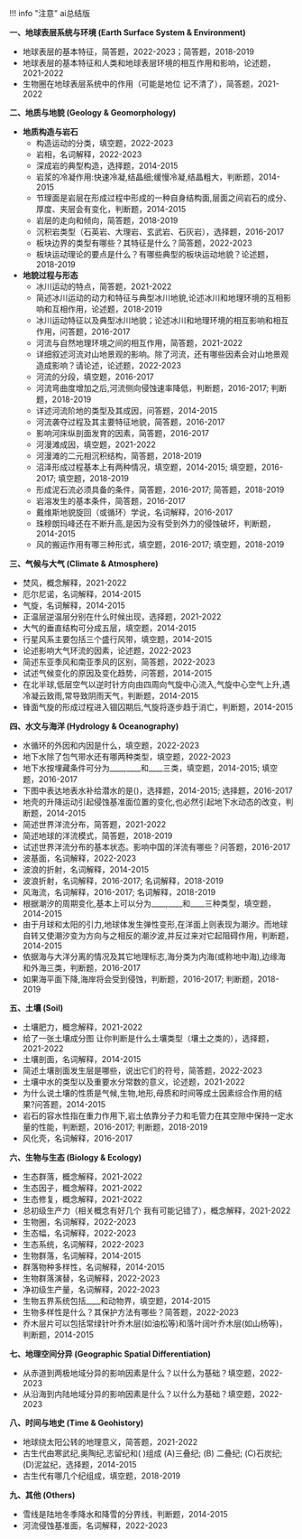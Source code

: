!!! info "注意"
    ai总结版

**一、地球表层系统与环境 (Earth Surface System & Environment)**

* 地球表层的基本特征，简答题，2022-2023；简答题，2018-2019
* 地球表层的基本特征和人类和地球表层环境的相互作用和影响，论述题，2021-2022
* 生物圈在地球表层系统中的作用（可能是地位 记不清了），简答题，2021-2022

**二、地质与地貌 (Geology & Geomorphology)**

* **地质构造与岩石**
    * 构造运动的分类，填空题，2022-2023
    * 岩相，名词解释，2022-2023
    * 深成岩的典型构造，选择题，2014-2015
    * 岩浆的冷凝作用:快速冷凝,结晶细;缓慢冷凝,结晶粗大，判断题，2014-2015
    * 节理面是岩层在形成过程中形成的一种自身结构面,层面之间岩石的成分、厚度、夹层会有变化，判断题，2014-2015
    * 岩层的走向和倾向，简答题，2018-2019
    * 沉积岩类型（石英岩、大理岩、玄武岩、石灰岩），选择题，2016-2017
    * 板块边界的类型有哪些？其特征是什么？简答题，2022-2023
    * 板块运动理论的要点是什么？有哪些典型的板块运动地貌？论述题，2018-2019
* **地貌过程与形态**
    * 冰川运动的特点，简答题，2021-2022
    * 简述冰川运动的动力和特征与典型冰川地貌,论述冰川和地理环境的互相影响和互相作用，论述题，2018-2019
    * 冰川运动特征以及典型冰川地貌；论述冰川和地理环境的相互影响和相互作用，问答题，2016-2017
    * 河流与自然地理环境之间的相互作用，简答题，2021-2022
    * 详细叙述河流对山地景观的影响。除了河流，还有哪些因素会对山地景观造成影响？请论述，论述题，2022-2023
    * 河流的分段，填空题，2016-2017
    * 河流弯曲度增加之后,河流侧向侵蚀速率降低，判断题，2016-2017; 判断题，2018-2019
    * 详述河流阶地的类型及其成因，问答题，2014-2015
    * 河流袭夺过程及其主要特征地貌，简答题，2016-2017
    * 影响河床纵剖面发育的因素，简答题，2016-2017
    * 河漫滩成因，填空题，2021-2022
    * 河漫滩的二元相沉积结构，简答题，2018-2019
    * 沼泽形成过程基本上有两种情况，填空题，2014-2015; 填空题，2016-2017; 填空题，2018-2019
    * 形成泥石流必须具备的条件，简答题，2016-2017; 简答题，2018-2019
    * 岩溶发生的基本条件，简答题，2016-2017
    * 戴维斯地貌旋回（或循环）学说，名词解释，2016-2017
    * 珠穆朗玛峰还在不断升高,是因为没有受到外力的侵蚀破坏，判断题，2014-2015
    * 风的搬运作用有哪三种形式，填空题，2016-2017; 填空题，2018-2019

**三、气候与大气 (Climate & Atmosphere)**

* 焚风，概念解释，2021-2022
* 厄尔尼诺，名词解释，2014-2015
* 气旋，名词解释，2014-2015
* 正温层逆温层分别在什么时候出现，选择题，2021-2022
* 大气的垂直结构可分成五层，填空题，2014-2015
* 行星风系主要包括三个盛行风带，填空题，2014-2015
* 论述影响大气环流的因素，论述题，2022-2023
* 简述东亚季风和南亚季风的区别，简答题，2022-2023
* 试述气候变化的原因及变化趋势，问答题，2014-2015
* 在北半球,低层空气以逆时针方向由四周向气旋中心流入,气旋中心空气上升,遇冷凝云致雨,常导致阴雨天气，判断题，2014-2015
* 锋面气旋的形成过程进入锢囚期后,气旋将逐步趋于消亡，判断题，2014-2015

**四、水文与海洋 (Hydrology & Oceanography)**

* 水循环的外因和内因是什么，填空题，2022-2023
* 地下水除了包气带水还有哪两种类型，填空题，2022-2023
* 地下水按埋藏条件可分为____,____和____三类，填空题，2014-2015; 填空题，2016-2017
* 下图中表达地表水补给潜水的是()，选择题，2014-2015; 选择题，2016-2017
* 地壳的升降运动引起侵蚀基准面位置的变化,也必然引起地下水动态的改变，判断题，2014-2015
* 简述世界洋流分布，简答题，2021-2022
* 简述地球的洋流模式，简答题，2018-2019
* 试述世界洋流分布的基本状态。影响中国的洋流有哪些？问答题，2016-2017
* 波基面，名词解释，2022-2023
* 波浪的折射，名词解释，2014-2015
* 波浪折射，名词解释，2016-2017; 名词解释，2018-2019
* 风海流，名词解释，2016-2017; 名词解释，2018-2019
* 根据潮汐的周期变化,基本上可以分为____,____和____三种类型，填空题，2014-2015
* 由于月球和太阳的引力,地球体发生弹性变形,在洋面上则表现为潮汐。而地球自转又使潮汐变为方向与之相反的潮汐波,并反过来对它起阻碍作用，判断题，2014-2015
* 依据海与大洋分离的情况及其它地理标志,海分类为内海(或称地中海),边缘海和外海三类，判断题，2016-2017
* 如果海平面下降,海岸将会受到侵蚀，判断题，2016-2017; 判断题，2018-2019

**五、土壤 (Soil)**

* 土壤肥力，概念解释，2021-2022
* 给了一张土壤成分图 让你判断是什么土壤类型（壤土之类的），选择题，2021-2022
* 土壤剖面，名词解释，2014-2015
* 简述土壤剖面发生层是哪些，说出它们的符号，简答题，2022-2023
* 土壤中水的类型以及重要水分常数的意义，论述题，2021-2022
* 为什么说土壤的性质是气候,生物,地形,母质和时间等成土因素综合作用的结果?问答题，2014-2015
* 岩石的容水性指在重力作用下,岩土依靠分子力和毛管力在其空隙中保持一定水量的性能，判断题，2016-2017; 判断题，2018-2019
* 风化壳，名词解释，2016-2017

**六、生物与生态 (Biology & Ecology)**

* 生态群落，概念解释，2021-2022
* 生态因子，概念解释，2021-2022
* 生态修复，概念解释，2021-2022
* 总初级生产力（相关概念有好几个 我有可能记错了），概念解释，2021-2022
* 生物圈，名词解释，2022-2023
* 生态幅，名词解释，2022-2023
* 生态系统，名词解释，2022-2023
* 生物群落，名词解释，2014-2015
* 群落物种多样性，名词解释，2014-2015
* 生物群落演替，名词解释，2022-2023
* 净初级生产量，名词解释，2022-2023
* 生物五界系统包括____和动物界，填空题，2014-2015
* 生物多样性是什么？其保护方法有哪些？简答题，2022-2023
* 乔木层片可以包括常绿针叶乔木层(如油松等)和落叶阔叶乔木层(如山杨等)，判断题，2014-2015

**七、地理空间分异 (Geographic Spatial Differentiation)**

* 从赤道到两极地域分异的影响因素是什么？以什么为基础？填空题，2022-2023
* 从沿海到内陆地域分异的影响因素是什么？以什么为基础？填空题，2022-2023

**八、时间与地史 (Time & Geohistory)**

* 地球绕太阳公转的地理意义，简答题，2021-2022
* 古生代由寒武纪,奥陶纪,志留纪和( )组成 (A)三叠纪; (B) 二叠纪; (C)石炭纪; (D)泥盆纪，选择题，2014-2015
* 古生代有哪几个纪组成，填空题，2018-2019

**九、其他 (Others)**

* 雪线是陆地冬季降水和降雪的分界线，判断题，2014-2015
* 河流侵蚀基准面，名词解释，2022-2023